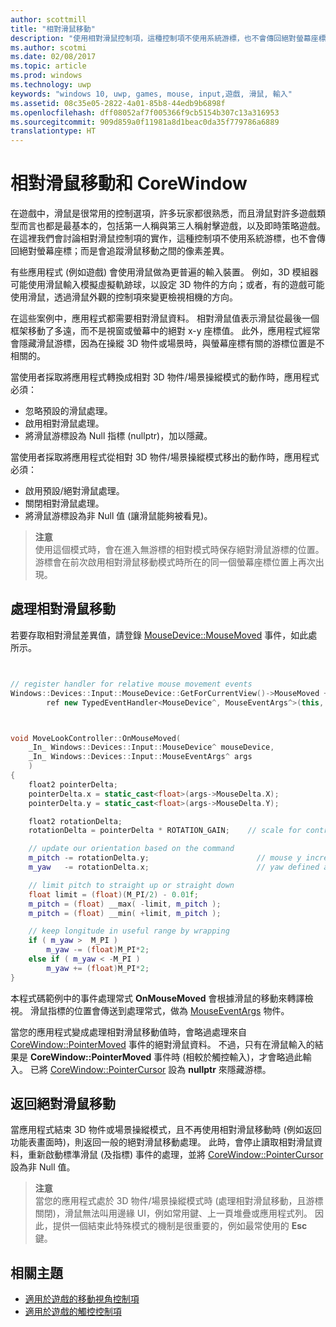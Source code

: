 ```yaml
---
author: scottmill
title: "相對滑鼠移動"
description: "使用相對滑鼠控制項，這種控制項不使用系統游標，也不會傳回絕對螢幕座標，以追蹤遊戲中滑鼠移動間的像素差異。"
ms.author: scotmi
ms.date: 02/08/2017
ms.topic: article
ms.prod: windows
ms.technology: uwp
keywords: "windows 10, uwp, games, mouse, input,遊戲, 滑鼠, 輸入"
ms.assetid: 08c35e05-2822-4a01-85b8-44edb9b6898f
ms.openlocfilehash: dff08052af7f005366f9cb5154b307c13a316953
ms.sourcegitcommit: 909d859a0f11981a8d1beac0da35f779786a6889
translationtype: HT
---
```

# <a name="relative-mouse-movement-and-corewindow"></a>相對滑鼠移動和 CoreWindow

在遊戲中，滑鼠是很常用的控制選項，許多玩家都很熟悉，而且滑鼠對許多遊戲類型而言也都是最基本的，包括第一人稱與第三人稱射擊遊戲，以及即時策略遊戲。 在這裡我們會討論相對滑鼠控制項的實作，這種控制項不使用系統游標，也不會傳回絕對螢幕座標；而是會追蹤滑鼠移動之間的像素差異。

有些應用程式 (例如遊戲) 會使用滑鼠做為更普遍的輸入裝置。 例如，3D 模組器可能使用滑鼠輸入模擬虛擬軌跡球，以設定 3D 物件的方向；或者，有的遊戲可能使用滑鼠，透過滑鼠外觀的控制項來變更檢視相機的方向。 

在這些案例中，應用程式都需要相對滑鼠資料。 相對滑鼠值表示滑鼠從最後一個框架移動了多遠，而不是視窗或螢幕中的絕對 x-y 座標值。 此外，應用程式經常會隱藏滑鼠游標，因為在操縱 3D 物件或場景時，與螢幕座標有關的游標位置是不相關的。 

當使用者採取將應用程式轉換成相對 3D 物件/場景操縱模式的動作時，應用程式必須： 
- 忽略預設的滑鼠處理。
- 啟用相對滑鼠處理。
- 將滑鼠游標設為 Null 指標 (nullptr)，加以隱藏。 

當使用者採取將應用程式從相對 3D 物件/場景操縱模式移出的動作時，應用程式必須： 
- 啟用預設/絕對滑鼠處理。
- 關閉相對滑鼠處理。 
- 將滑鼠游標設為非 Null 值 (讓滑鼠能夠被看見)。

> **注意**  
使用這個模式時，會在進入無游標的相對模式時保存絕對滑鼠游標的位置。 游標會在前次啟用相對滑鼠移動模式時所在的同一個螢幕座標位置上再次出現。

 

## <a name="handling-relative-mouse-movement"></a>處理相對滑鼠移動


若要存取相對滑鼠差異值，請登錄 [MouseDevice::MouseMoved](https://msdn.microsoft.com/library/windows/apps/xaml/windows.devices.input.mousedevice.mousemoved.aspx) 事件，如此處所示。


```cpp


// register handler for relative mouse movement events
Windows::Devices::Input::MouseDevice::GetForCurrentView()->MouseMoved +=
        ref new TypedEventHandler<MouseDevice^, MouseEventArgs^>(this, &MoveLookController::OnMouseMoved);


```

```cpp


void MoveLookController::OnMouseMoved(
    _In_ Windows::Devices::Input::MouseDevice^ mouseDevice,
    _In_ Windows::Devices::Input::MouseEventArgs^ args
    )
{
    float2 pointerDelta;
    pointerDelta.x = static_cast<float>(args->MouseDelta.X);
    pointerDelta.y = static_cast<float>(args->MouseDelta.Y);

    float2 rotationDelta;
    rotationDelta = pointerDelta * ROTATION_GAIN;    // scale for control sensitivity

    // update our orientation based on the command
    m_pitch -= rotationDelta.y;                        // mouse y increases down, but pitch increases up
    m_yaw   -= rotationDelta.x;                        // yaw defined as CCW around y-axis

    // limit pitch to straight up or straight down
    float limit = (float)(M_PI/2) - 0.01f;
    m_pitch = (float) __max( -limit, m_pitch );
    m_pitch = (float) __min( +limit, m_pitch );

    // keep longitude in useful range by wrapping
    if ( m_yaw >  M_PI )
        m_yaw -= (float)M_PI*2;
    else if ( m_yaw < -M_PI )
        m_yaw += (float)M_PI*2;
}

```

本程式碼範例中的事件處理常式 **OnMouseMoved** 會根據滑鼠的移動來轉譯檢視。 滑鼠指標的位置會傳送到處理常式，做為 [MouseEventArgs](https://msdn.microsoft.com/library/windows/apps/xaml/windows.devices.input.mouseeventargs.aspx) 物件。 

當您的應用程式變成處理相對滑鼠移動值時，會略過處理來自 [CoreWindow::PointerMoved](https://msdn.microsoft.com/library/windows/apps/xaml/windows.ui.core.corewindow.pointermoved.aspx) 事件的絕對滑鼠資料。 不過，只有在滑鼠輸入的結果是 **CoreWindow::PointerMoved** 事件時 (相較於觸控輸入)，才會略過此輸入。 已將 [CoreWindow::PointerCursor](https://msdn.microsoft.com/library/windows/apps/xaml/windows.ui.core.corewindow.pointercursor.aspx) 設為 **nullptr** 來隱藏游標。 

## <a name="returning-to-absolute-mouse-movement"></a>返回絕對滑鼠移動

當應用程式結束 3D 物件或場景操縱模式，且不再使用相對滑鼠移動時 (例如返回功能表畫面時)，則返回一般的絕對滑鼠移動處理。 此時，會停止讀取相對滑鼠資料，重新啟動標準滑鼠 (及指標) 事件的處理，並將 [CoreWindow::PointerCursor](https://msdn.microsoft.com/library/windows/apps/xaml/windows.ui.core.corewindow.pointercursor.aspx) 設為非 Null 值。 

> **注意**  
當您的應用程式處於 3D 物件/場景操縱模式時 (處理相對滑鼠移動，且游標關閉)，滑鼠無法叫用邊緣 UI，例如常用鍵、上一頁堆疊或應用程式列。 因此，提供一個結束此特殊模式的機制是很重要的，例如最常使用的 **Esc** 鍵。

## <a name="related-topics"></a>相關主題

* [適用於遊戲的移動視角控制項](tutorial--adding-move-look-controls-to-your-directx-game.md) 
* [適用於遊戲的觸控控制項](tutorial--adding-touch-controls-to-your-directx-game.md)